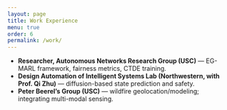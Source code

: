 ```yaml
---
layout: page
title: Work Experience
menu: true
order: 6
permalink: /work/
---
```

- **Researcher, Autonomous Networks Research Group (USC)** — EG-MARL framework, fairness metrics, CTDE training.
- **Design Automation of Intelligent Systems Lab (Northwestern, with Prof. Qi Zhu)** — diffusion-based state prediction and safety.
- **Peter Beerel’s Group (USC)** — wildfire geolocation/modeling; integrating multi-modal sensing.
